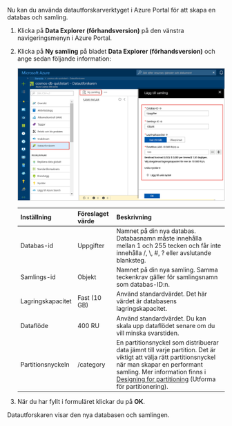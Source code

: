 Nu kan du använda datautforskarverktyget i Azure Portal för att skapa en databas och samling. 

1. Klicka på **Data Explorer (förhandsversion)** på den vänstra navigeringsmenyn i Azure Portal. 

2. Klicka på **Ny samling** på bladet **Data Explorer (förhandsversion)** och ange sedan följande information:

    ![Datautforskarbladet i Azure Portal](./media/cosmos-db-create-collection/azure-cosmosdb-data-explorer.png)

    Inställning|Föreslaget värde|Beskrivning
    ---|---|---
    Databas-id|Uppgifter|Namnet på din nya databas. Databasnamn måste innehålla mellan 1 och 255 tecken och får inte innehålla /, \\, #, ? eller avslutande blanksteg.
    Samlings-id|Objekt|Namnet på din nya samling. Samma teckenkrav gäller för samlingsnamn som databas-ID:n.
    Lagringskapacitet| Fast (10 GB)|Använd standardvärdet. Det här värdet är databasens lagringskapacitet.
    Dataflöde|400 RU|Använd standardvärdet. Du kan skala upp dataflödet senare om du vill minska svarstiden.
    Partitionsnyckeln|/category|En partitionsnyckel som distribuerar data jämnt till varje partition. Det är viktigt att välja rätt partitionsnyckel när man skapar en performant samling. Mer information finns i [Designing for partitioning](../articles/cosmos-db/partition-data.md#designing-for-partitioning) (Utforma för partitionering).    
3. När du har fyllt i formuläret klickar du på **OK**.

Datautforskaren visar den nya databasen och samlingen. 